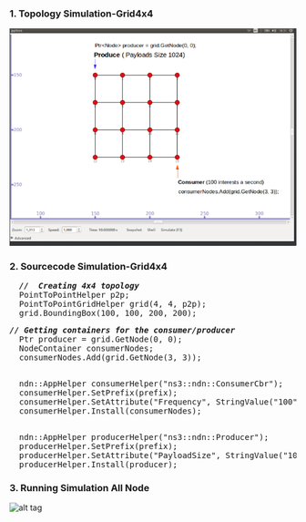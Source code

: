 ### 1. Topology Simulation-Grid4x4

![alt tag](https://github.com/syaifulahdan/ndndlearn/blob/master/SecenarioNDN-Grid/image/Screenshot%20from%202016-09-25%2021-02-11.png)


### 2. Sourcecode Simulation-Grid4x4

<pre>
  <i><b>//  Creating 4x4 topology </b></i>
  PointToPointHelper p2p;
  PointToPointGridHelper grid(4, 4, p2p);
  grid.BoundingBox(100, 100, 200, 200);
</pre>


<pre>
<i><b>// Getting containers for the consumer/producer</b></i>
  Ptr<Node> producer = grid.GetNode(0, 0);
  NodeContainer consumerNodes;
  consumerNodes.Add(grid.GetNode(3, 3));
</pre>


<pre>

  ndn::AppHelper consumerHelper("ns3::ndn::ConsumerCbr");
  consumerHelper.SetPrefix(prefix);
  consumerHelper.SetAttribute("Frequency", StringValue("100")); <i><b>// 100 interests a second</b></i>
  consumerHelper.Install(consumerNodes);

</pre>


<pre>
  ndn::AppHelper producerHelper("ns3::ndn::Producer");
  producerHelper.SetPrefix(prefix);
  producerHelper.SetAttribute("PayloadSize", StringValue("1024"));
  producerHelper.Install(producer);
</pre>


### 3. Running Simulation All Node

![alt tag](https://github.com/syaifulahdan/ndndlearn/blob/master/SecenarioNDN-Simple/image/Screenshot%20from%202016-09-22%2023-49-37.png)
